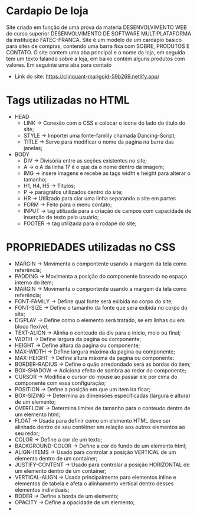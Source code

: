 # Cardapio De loja
Site criado em função de uma prova da materia DESENVOLVIMENTO WEB do curso superior DESENVOLVIMENTO DE SOFTWARE MULTIPLATAFORMA da instituição FATEC-FRANCA. Site é um modelo de um cardapio basico para sites de compras, contendo uma barra fixa com SOBRE, PRODUTOS E CONTATO. O site contem uma aba principal e o nome da loja, em seguida tem um texto falando sobre a loja, em baixo contém alguns produtos com valores. Em seguinte uma aba para contato

 - Link do site: https://clinquant-marigold-59b269.netlify.app/

# Tags utilizadas no HTML

- HEAD
  - LINK -> Conexão com o CSS e colocar o icone do lado do titulo do site;
  - STYLE -> Importei uma fonte-famlily chamada Dancing-Script;
  - TITLE -> Serve para modificar o nome da pagina na barra das janelas;
- BODY
  - DIV -> Divisória entre as seções existentes no site;
  - A -> o A da linha 17 é o que da o nome dentro da imagem;
  - IMG -> insere imagens e recebe as tags widht e height para alterar o tamanho;
  - H1, H4, H5 -> Titulos;
  - P -> paragráfos utilizados dentro do site;
  - HR -> Utilizado para ciar uma linha separando o site em partes
  - FORM -> Feito para o menu contato;
  - INPUT -> tag utilizada para a criação de campos com capacidade de inserção de texto pelo usuário;
  - FOOTER -> tag utilizada para o rodapé do site;

# PROPRIEDADES utilizadas no CSS

  - MARGIN -> Movimenta o compontente usando a margem da tela como referência;
  - PADDING -> Movimenta a posição do componente baseado no espaço interno do item;
  - MARGIN -> Movimenta o compontente usando a margem da tela como referência;
  - FONT-FAMILY -> Define qual fonte será exibida no corpo do site;
  - FONT-SIZE -> Define o tamanho da fonte que sera exibida no corpo do site;
  - DISPLAY -> Define como o elemento será tratado, se em linhas ou em bloco flexivel;
  - TEXT-ALIGN -> Alinha o conteudo da div para o inicio, meio ou final;
  - WIDTH -> Define largura da pagina ou componente;
  - HEIGHT -> Define altura da pagina ou componente;
  - MAX-WIDTH -> Define largura máxima da pagina ou componente;
  - MAX-HEIGHT -> Define altura máxima da pagina ou componente:
  - BORDER-RADIUS -> Define o quão arredondado será as bordas do item;
  - BOX-SHADOW -> Adiciona efeito de sombra ao redor do componente;
  - CURSOR -> Modifica o cursor do mouse ao passar ele por cima do componente com essa configuração;
  - POSITION -> Define a posição em que um item ira ficar;
  - BOX-SIZING -> Determina as dimensões especificadas (largura e altura) de um elemento;
  - OVERFLOW -> Determina limites de tamanho para o conteudo dentro de um elemento html;
  - FLOAT ->  Usada para definir como um elemento HTML deve ser alinhado dentro de seu contêiner em relação aos outros elementos ao seu redor;
  - COLOR -> Define a cor de um texto;
  - BACKGROUND-COLOR -> Define a cor do fundo de um elemento html;
  - ALIGN-ITEMS -> Usado para controlar a posição VERTICAL de um elemento dentro de um container;
  - JUSTIFY-CONTENT -> Usado para controlar a posição HORIZONTAL de um elemento dentro de um container;
  - VERTICAL-ALIGN -> Usada principalmente para elementos inline e elementos de tabela e afeta o alinhamento vertical dentro desses elementos individuais;
  - BODER -> Define a borda de um elemento;
  - OPACITY -> Define a opacidade de um elemento;
  - 
